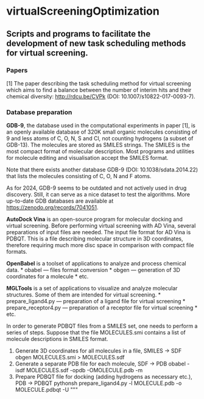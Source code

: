 # virtualScreeningOptimization
## Scripts and programs to facilitate the development of new task scheduling methods for virtual screening.
### Papers

[1] The paper describing the task scheduling method for virtual screening which aims to find a balance between the number of interim hits and their chemical diversity: http://rdcu.be/CVPk (DOI: 10.1007/s10822-017-0093-7).

### Database preparation

**GDB-9**, the database used in the computational experiments in paper [1], is an openly available database of 320K small organic molecules consisting of 9 and less atoms of C, O, N, S and Cl, not counting hydrogens (a subset of GDB-13). The molecules are stored as SMILES strings. The SMILES is the most compact format of molecular description. Most programs and utilities for molecule editing and visualisation accept the SMILES format.

Note that there exists another database GDB-9 (DOI: 10.1038/sdata.2014.22) that lists the molecules consisting of C, O, N and F atoms.

As for 2024, GDB-9 seems to be outdated and not actively used in drug discovery. Still, it can serve as a nice dataset to test the algorithms. More up-to-date GDB databases are available at https://zenodo.org/records/7041051.

**AutoDock Vina** is an open-source program for molecular docking and virtual screening. Before performing virtual screening with AD Vina, several preparations of input files are needed. The input file format for AD Vina is PDBQT. This is a file describing molecular structure in 3D coordinates, therefore requiring much more disc space in comparison with compact file formats. 

**OpenBabel** is a toolset of applications to analyze and process chemical data.
    * obabel — files format conversion
    * obgen — generation of 3D coordinates for a molecule 
    * etc.

**MGLTools** is a set of applications to visualize and analyze molecular structures. Some of them are intended for virtual screening. 
    * prepare_ligand4.py — preparation of a ligand file for virtual screening
    * prepare_receptor4.py — preparation of a receptor file for virtual screening
    * etc.

In order to generate PDBQT files from a SMILES set, one needs to perform a series of steps. Suppose that the file MOLECULES.smi contains a list of molecule descriptions in SMILES format.

1. Generate 3D coordinates for all molecules in a file, SMILES → SDF
	obgen MOLECULES.smi > MOLECULES.sdf
2. Generate a separate PDB file for each molecule, SDF → PDB
	obabel -isdf MOLECULES.sdf -opdb -OMOLECULE.pdb -m
3. Prepare PDBQT file for docking (adding hydrogens as necessary etc.), PDB → PDBQT
	pythonsh prepare_ligand4.py -l MOLECULE.pdb -o MOLECULE.pdbqt -U \"""
